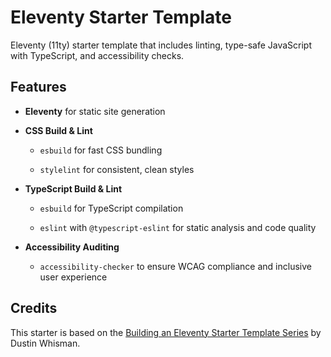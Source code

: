 # Eleventy Starter Template

Eleventy (11ty) starter template that includes linting, type-safe JavaScript with TypeScript, and accessibility checks.

## Features

- **Eleventy** for static site generation

- **CSS Build & Lint**

   - `esbuild` for fast CSS bundling

   - `stylelint` for consistent, clean styles

- **TypeScript Build & Lint**

   - `esbuild` for TypeScript compilation

   - `eslint` with `@typescript-eslint` for static analysis and code quality 

- **Accessibility Auditing**
   - `accessibility-checker` to ensure WCAG compliance and inclusive user experience

## Credits
This starter is based on the [Building an Eleventy Starter Template Series](https://sparkbox.com/foundry/building_an_eleventy_starter_template_series) by Dustin Whisman.
